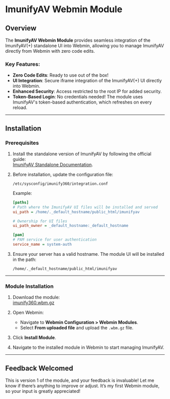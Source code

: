 # ImunifyAV Webmin Module

## Overview
The **ImunifyAV Webmin Module** provides seamless integration of the ImunifyAV(+) standalone UI into Webmin, allowing you to manage ImunifyAV directly from Webmin with zero code edits.

### Key Features:
- **Zero Code Edits**: Ready to use out of the box!
- **UI Integration**: Secure iframe integration of the ImunifyAV(+) UI directly into Webmin.
- **Enhanced Security**: Access restricted to the root IP for added security.
- **Token-Based Login**: No credentials needed! The module uses ImunifyAV's token-based authentication, which refreshes on every reload.

---

## Installation

### Prerequisites
1. Install the standalone version of ImunifyAV by following the official guide:  
   [ImunifyAV Standalone Documentation](https://docs.imunify360.com/imunifyav/stand_alone_mode/).

2. Before installation, update the configuration file:
   ```
   /etc/sysconfig/imunify360/integration.conf
   ```
   Example:
   ```ini
   [paths]
   # Path where the ImunifyAV UI files will be installed and served
   ui_path = /home/._default_hostname/public_html/imunifyav

   # Ownership for UI files
   ui_path_owner = _default_hostname:_default_hostname

   [pam]
   # PAM service for user authentication
   service_name = system-auth
   ```

3. Ensure your server has a valid hostname. The module UI will be installed in the path:
   ```
   /home/._default_hostname/public_html/imunifyav
   ```

---

### Module Installation
1. Download the module:  
   [imunify360.wbm.gz](https://raw.githubusercontent.com/iq-hosting/imunifyav-webmin-module/main/imunify360.wbm.gz)

2. Open Webmin:
   - Navigate to **Webmin Configuration > Webmin Modules**.
   - Select **From uploaded file** and upload the `.wbm.gz` file.

3. Click **Install Module**.

4. Navigate to the installed module in Webmin to start managing ImunifyAV.

---

## Feedback Welcomed
This is version 1 of the module, and your feedback is invaluable! Let me know if there’s anything to improve or adjust. It’s my first Webmin module, so your input is greatly appreciated! 

